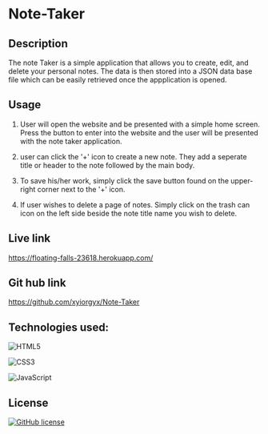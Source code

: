 # Note-Taker 

## Description
The note Taker is a simple application that allows you to create, edit, and delete your personal notes. The data is then stored into a JSON data base file which can be easily retrieved once the appplication is opened. 
## Usage
1. User will open the website and be presented with a simple home screen. Press the button to enter into the website and the user will be presented with the note taker application.

2. user can click the '+' icon to create a new note. They add a seperate title or header to the note followed by the main body.

3. To save his/her work, simply click the save button found on the upper-right corner next to the '+' icon.

4. If user wishes to delete a page of notes. Simply click on the trash can icon on the left side beside the note title name you wish to delete. 

## Live link
https://floating-falls-23618.herokuapp.com/

## Git hub link
https://github.com/xyiorgyx/Note-Taker

## Technologies used:

![HTML5](https://img.shields.io/badge/html5-%23E34F26.svg?style=for-the-badge&logo=html5&logoColor=white)

![CSS3](https://img.shields.io/badge/css3-%231572B6.svg?style=for-the-badge&logo=css3&logoColor=white)

![JavaScript](https://img.shields.io/badge/javascript-%23323330.svg?style=for-the-badge&logo=javascript&logoColor=%23F7DF1E)

## License

[![GitHub license](https://img.shields.io/github/license/Naereen/StrapDown.js.svg)](https://github.com/Naereen/StrapDown.js/blob/master/LICENSE)